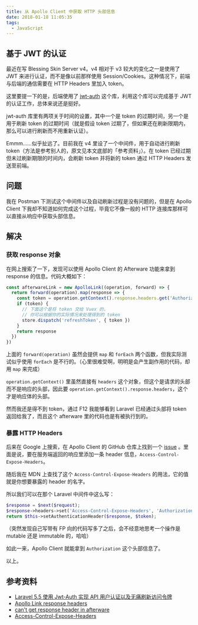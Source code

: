 ```yaml
---
title: 从 Apollo Client 中获取 HTTP 头部信息
date: 2018-01-18 11:05:35
tags:
  - JavaScript
---
```


## 基于 JWT 的认证

最近在写 Blessing Skin Server v4。v4 相对于 v3 较大的变化之一是使用了 JWT 来进行认证，而不是像以前那样使用 Session/Cookies。这种情况下，前端与后端的通信需要在 HTTP Headers 里加入 token。

这里要提一下的是，后端使用了 [jwt-auth](https://github.com/tymondesigns/jwt-auth) 这个库，利用这个库可以完成基于 JWT 的认证工作，总体来说还是挺好。

jwt-auth 库里有两项关于时间的设置，其中一个是 token 的过期时间，另一个是用于刷新 token 的过期时间（就是假设 token 过期了，但如果还在刷新限期内，那么可以进行刷新而不用重新认证）。

Emmm……似乎扯远了。目前我在 v4 里设了一个中间件，用于自动进行刷新 token（方法是参考别人的，原文见本文底部的「参考资料」）。在 token 已经过期但未过刷新期限的时间内，会刷新 token 并将新的 token 通过 HTTP Headers 发送至前端。

## 问题

我在 Postman 下测试这个中间件以及自动刷新过程是没有问题的，但是在 Apollo Client 下我却不知道如何完成这个过程，毕竟它不像一般的 HTTP 连接库那样可以直接从响应中获取头部信息。

## 解决

### 获取 response 对象

在网上搜索了一下，发现可以使用 Apollo Client 的 Afterware 功能来拿到 response 的信息。代码大概如下：

```javascript
const afterwareLink = new ApolloLink((operation, forward) => {
  return forward(operation).map(response => {
    const token = operation.getContext().response.headers.get('Authorization')
    if (token) {
      // 下面这个是将 token 交给 Vuex 的，
      // 你可以根据你的实际情况来处理得到的 token
      store.dispatch('refreshToken', { token })
    }
    return response
  })
})
```

上面的 `forward(operation)` 虽然会提供 `map` 和 `forEach` 两个函数，但我实际测试似乎使用 `forEach` 是不行的。（心里很难受啊，明明是会产生副作用的代码，却用 `map` 来完成）

`operation.getContext()` 里虽然直接有 `headers` 这个对象，但这个是请求的头部而不是响应的头部，因此要 `operation.getContext().response.headers`，这个才是响应体的头部。

然而我还是得不到 token，通过 F12 我能够看到 Laravel 已经通过头部将 token 返回给我了，而且这个 afterware 里的代码也是有被执行到的。

### 暴露 HTTP Headers

后来在 Google 上搜索，在 Apollo Client 的 GitHub 仓库上找到一个 [issue](https://github.com/apollographql/apollo-client/issues/1156) 。里面是说，要在服务端返回的响应里添加一条 header 信息，`Access-Control-Expose-Headers`。

随后我在 MDN 上查找了这个 `Access-Control-Expose-Headers` 的用法，它的值就是你想要暴露的 header 的名字。

所以我们可以在那个 Laravel 中间件中这么写：

```php
$response = $next($request);
$response->headers->set('Access-Control-Expose-Headers', 'Authorization');
return $this->setAuthenticationHeader($response, $token);
```

（突然发现自己写带有 FP 向的代码写多了之后，会不经意地思考一个操作是 mutable 还是 immutable 的，哈哈）

如此一来，Apollo Client 就能拿到 `Authorization` 这个头部信息了。

以上。

## 参考资料

- [Laravel 5.5 使用 Jwt-Auth 实现 API 用户认证以及无痛刷新访问令牌](https://segmentfault.com/a/1190000012606246)
- [Apollo Link response headers](https://stackoverflow.com/questions/47443858/apollo-link-response-headers)
- [can't get response header in afterware](https://github.com/apollographql/apollo-client/issues/1156)
- [Access-Control-Expose-Headers](https://developer.mozilla.org/en-US/docs/Web/HTTP/Headers/Access-Control-Expose-Headers)

